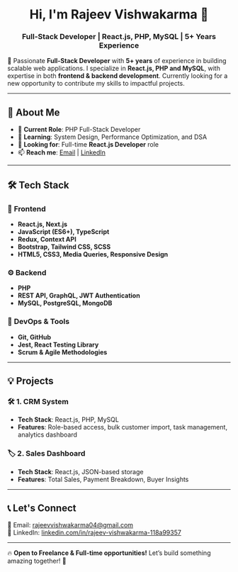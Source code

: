 <h1 align="center">Hi, I'm Rajeev Vishwakarma 👋</h1>
<h3 align="center">Full-Stack Developer | React.js, PHP, MySQL | 5+ Years Experience</h3>

🌟 Passionate **Full-Stack Developer** with **5+ years** of experience in building scalable web applications. I specialize in **React.js, PHP and MySQL**, with expertise in both **frontend & backend development**. Currently looking for a new opportunity to contribute my skills to impactful projects.  

---

## 💼 **About Me**
- 🔭 **Current Role**: PHP Full-Stack Developer  
- 🌱 **Learning**: System Design, Performance Optimization, and DSA  
- 🎯 **Looking for**: Full-time **React.js Developer** role  
- 📫 **Reach me**: [Email](mailto:rajeevvishwakarma04@gmail.com) | [LinkedIn](https://www.linkedin.com/in/rajeev-vishwakarma-118a99357)  

---

## 🛠 **Tech Stack**
### 🚀 **Frontend**
- **React.js, Next.js**
- **JavaScript (ES6+), TypeScript**
- **Redux, Context API**
- **Bootstrap, Tailwind CSS, SCSS**
- **HTML5, CSS3, Media Queries, Responsive Design**

### ⚙ **Backend**
- **PHP**
- **REST API, GraphQL, JWT Authentication**
- **MySQL, PostgreSQL, MongoDB**
  
### 🔧 **DevOps & Tools**
- **Git, GitHub**
- **Jest, React Testing Library**
- **Scrum & Agile Methodologies**
  
---

## 💡 **Projects**
### 🛠 **1. CRM System**
- **Tech Stack**: React.js, PHP, MySQL
- **Features**: Role-based access, bulk customer import, task management, analytics dashboard

### 🏷 **2. Sales Dashboard**
- **Tech Stack**: React.js, JSON-based storage
- **Features**: Total Sales, Payment Breakdown, Buyer Insights

---

## 📞 **Let's Connect**
📧 Email: rajeevvishwakarma04@gmail.com  
💼 LinkedIn: [linkedin.com/in/rajeev-vishwakarma-118a99357](https://www.linkedin.com/in/rajeev-vishwakarma-118a99357)

---
🔥 **Open to Freelance & Full-time opportunities!** Let’s build something amazing together! 🚀
